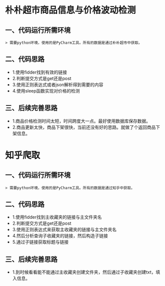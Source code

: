 # 朴朴超市商品信息与价格波动检测

## 一、代码运行所需环境
    > 需要python环境，使用的是PyCharm工具。所有的数据是通过朴朴超市中获取。

## 二、代码思路
- 1.使用fidder找到有效的链接
- 2.判断提交方式是get还是post
- 3.使用正则表达式或者json解析得到需要的内容
- 4.使用sleep函数实现对价格的检测

## 三、后续完善思路
- 1.商品价格检测时间太短，时间跨度大一点。最好使用数据库保存数据。
- 2.商品更新太快，商品下架很快，当前还没有好的思路。就做了个返回商品下架信息。

# 知乎爬取

## 一、代码运行所需环境
    > 需要python环境，使用的是PyCharm工具。所有的数据是通过知乎中获取。

## 二、代码思路
- 1.使用fidder找到主收藏夹的链接与主文件夹名
- 2.判断提交方式是get还是post
- 3.使用正则表达式来获取主收藏夹的链接与主文件夹名
- 4.然后分析查询子收藏夹的链接，然后构造子链接
- 5.通过子链接获取标题与链接

## 三、后续完善思路
- 1.到时候看看能不能通过主收藏夹创建文件夹，然后通过子收藏夹创建txt，填入信息。
